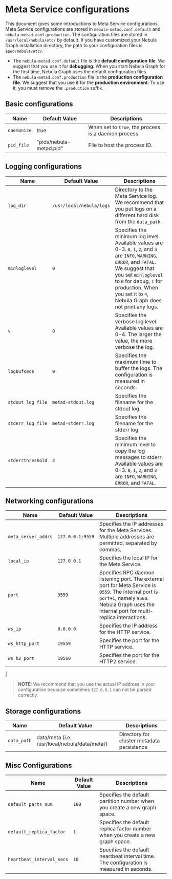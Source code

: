 # Meta Service configurations

This document gives some introductions to Meta Service configurations. Meta Service configurations are stored in `nebula-metad.conf.default` and `nebula-metad.conf.production`. The configuration files are stored in `/usr/local/nebula/etc/` by default. If you have customized your Nebula Graph installation directory, the path to your configuration files is `$pwd/nebula/etc/`.

* The `nebula-metad.conf.default` file is the **default configuration file**. We suggest that you use it for **debugging**. When you start Nebula Graph for the first time, Nebula Graph uses the default configuration files.
* The `nebula-metad.conf.production` file is the **production configuration file**. We suggest that you use it for the **production environment**. To use it, you must remove the `.production` suffix.

## Basic configurations

| Name        | Default Value           | Descriptions                                         |
| ----------- | ----------------------- | ---------------------------------------------------- |
| `daemonize` | true                    | When set to `true`, the process is a daemon process. |
| `pid_file`  | "pids/nebula-metad.pid" | File to host the process ID.                         |

## Logging configurations

| Name          | Default Value            | Descriptions                                                                                                                                                                                                                                                            |
| ------------- | ------------------------ | ----------------------------------------------------------------------------------------------------------------------------------------------------------------------------------------------------------------------------------------------------------------------- |
| `log_dir`     | `/usr/local/nebula/logs` | Directory to the Meta Service log. We recommend that you put logs on a different hard disk from the `data_path`.                                                                                                                                                        |
| `minloglevel` | `0`                      | Specifies the minimum log level. Available values are 0-3. `0`, `1`, `2`, and `3` are `INFO`, `WARNING`, `ERROR`, and `FATAL`. We suggest that you set `minloglevel` to `0` for debug, `1` for production. When you set it to `4`, Nebula Graph does not print any logs. |
| `v`           | `0`                      | Specifies the verbose log level. Available values are 0-4. The larger the value, the more verbose the log.                                                                                                                                                              |
| `logbufsecs`  | `0`                      | Specifies the maximum time to buffer the logs. The configuration is measured in seconds.                                                                                                                                                                                |
`stdout_log_file`               |`metad-stdout.log`              | Specifies the filename for the stdout log.
`stderr_log_file`               | `metad-stderr.log`| Specifies the filename for the stderr log.
`stderrthreshold`         | `2`     | Specifies the minimum level to copy the log messages to stderr. Available values are 0-3. `0`, `1`, `2`, and `3` are `INFO`, `WARNING`, `ERROR`, and `FATAL`. |

## Networking configurations

| Name                      | Default Value    | Descriptions                                                                                                                                                 |
| ------------------------- | ---------------- | ------------------------------------------------------------------------------------------------------------------------------------------------------------ |
| `meta_server_addrs`       | `127.0.0.1:9559` | Specifies the IP addresses for the Meta Services. Multiple addresses are permitted, separated by commas.                                                  |
`local_ip`                      | `127.0.0.1`   | Specifies the local IP for the Meta Service.  |
| `port`                    | `9559`            | Specifies RPC daemon listening port. The external port for Meta Service is `9559`. The internal port is `port+1`, namely `9560`. Nebula Graph uses the internal port for multi-replica interactions. |
| `ws_ip`                   | `0.0.0.0`    | Specifies the IP address for the HTTP service.                                                                                                                                        |
| `ws_http_port`            | `19559`            | Specifies the port for the HTTP service.                                                   |
| `ws_h2_port`              | `19560`            | Specifies the port for the HTTP2 service.                     |
|

> **NOTE**: We recommend that you use the actual IP address in your configuration because sometimes `127.0.0.1` can not be parsed correctly.

## Storage configurations

| Name        | Default Value                                 | Descriptions                               |
| ----------- | --------------------------------------------- | ------------------------------------------ |
| `data_path` | data/meta (i.e. /usr/local/nebula/data/meta/) | Directory for cluster metadata persistence |

## Misc Configurations

| Name        | Default Value                                 | Descriptions                               |
| ----------- | --------------------------------------------- | ------------------------------------------ |
|`default_parts_num` | `100` | Specifies the default partition number when you create a new graph space. |
`default_replica_factor` | `1` | Specifies the default replica factor number when you create a new graph space.
| `heartbeat_interval_secs` | `10`       | Specifies the default heartbeat interval time. The configuration is measured in seconds.    |
